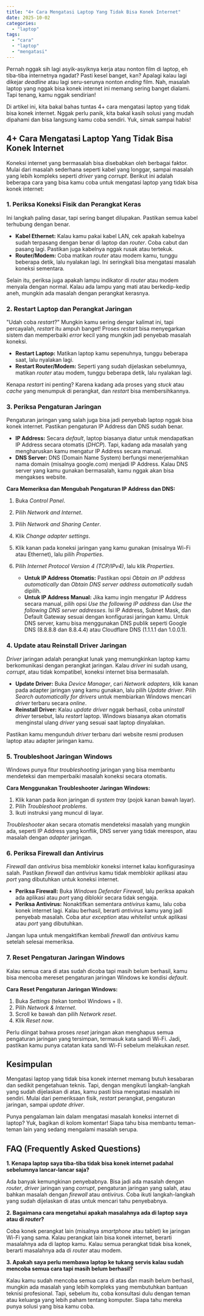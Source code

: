 ```yaml
---
title: "4+ Cara Mengatasi Laptop Yang Tidak Bisa Konek Internet"
date: 2025-10-02
categories: 
  - "laptop"
tags: 
  - "cara"
  - "laptop"
  - "mengatasi"
---
```


Pernah nggak sih lagi asyik-asyiknya kerja atau nonton film di laptop, eh tiba-tiba internetnya ngadat? Pasti kesel banget, kan? Apalagi kalau lagi dikejar _deadline_ atau lagi seru-serunya nonton _ending_ film. Nah, masalah laptop yang nggak bisa konek internet ini memang sering banget dialami. Tapi tenang, kamu nggak sendirian!

Di artikel ini, kita bakal bahas tuntas 4+ cara mengatasi laptop yang tidak bisa konek internet. Nggak perlu panik, kita bakal kasih solusi yang mudah dipahami dan bisa langsung kamu coba sendiri. Yuk, simak sampai habis!

## 4+ Cara Mengatasi Laptop Yang Tidak Bisa Konek Internet

Koneksi internet yang bermasalah bisa disebabkan oleh berbagai faktor. Mulai dari masalah sederhana seperti kabel yang longgar, sampai masalah yang lebih kompleks seperti _driver_ yang _corrupt_. Berikut ini adalah beberapa cara yang bisa kamu coba untuk mengatasi laptop yang tidak bisa konek internet:

### 1\. Periksa Koneksi Fisik dan Perangkat Keras

Ini langkah paling dasar, tapi sering banget dilupakan. Pastikan semua kabel terhubung dengan benar.

- **Kabel Ethernet:** Kalau kamu pakai kabel LAN, cek apakah kabelnya sudah terpasang dengan benar di laptop dan _router_. Coba cabut dan pasang lagi. Pastikan juga kabelnya nggak rusak atau tertekuk.
- **Router/Modem:** Coba matikan _router_ atau modem kamu, tunggu beberapa detik, lalu nyalakan lagi. Ini seringkali bisa mengatasi masalah koneksi sementara.

Selain itu, periksa juga apakah lampu indikator di _router_ atau modem menyala dengan normal. Kalau ada lampu yang mati atau berkedip-kedip aneh, mungkin ada masalah dengan perangkat kerasnya.

### 2\. Restart Laptop dan Perangkat Jaringan

"Udah coba _restart_?" Mungkin kamu sering dengar kalimat ini, tapi percayalah, _restart_ itu ampuh banget! Proses _restart_ bisa menyegarkan sistem dan memperbaiki _error_ kecil yang mungkin jadi penyebab masalah koneksi.

- **Restart Laptop:** Matikan laptop kamu sepenuhnya, tunggu beberapa saat, lalu nyalakan lagi.
- **Restart Router/Modem:** Seperti yang sudah dijelaskan sebelumnya, matikan _router_ atau modem, tunggu beberapa detik, lalu nyalakan lagi.

Kenapa _restart_ ini penting? Karena kadang ada proses yang _stuck_ atau _cache_ yang menumpuk di perangkat, dan _restart_ bisa membersihkannya.

### 3\. Periksa Pengaturan Jaringan

Pengaturan jaringan yang salah juga bisa jadi penyebab laptop nggak bisa konek internet. Pastikan pengaturan IP Address dan DNS sudah benar.

- **IP Address:** Secara _default_, laptop biasanya diatur untuk mendapatkan IP Address secara otomatis (_DHCP_). Tapi, kadang ada masalah yang mengharuskan kamu mengatur IP Address secara manual.
- **DNS Server:** DNS (Domain Name System) berfungsi menerjemahkan nama domain (misalnya google.com) menjadi IP Address. Kalau DNS server yang kamu gunakan bermasalah, kamu nggak akan bisa mengakses website.

**Cara Memeriksa dan Mengubah Pengaturan IP Address dan DNS:**

1. Buka _Control Panel_.
2. Pilih _Network and Internet_.
3. Pilih _Network and Sharing Center_.
4. Klik _Change adapter settings_.
5. Klik kanan pada koneksi jaringan yang kamu gunakan (misalnya Wi-Fi atau Ethernet), lalu pilih _Properties_.
6. Pilih _Internet Protocol Version 4 (TCP/IPv4)_, lalu klik _Properties_.
    
    - **Untuk IP Address Otomatis:** Pastikan opsi _Obtain an IP address automatically_ dan _Obtain DNS server address automatically_ sudah dipilih.
    - **Untuk IP Address Manual:** Jika kamu ingin mengatur IP Address secara manual, pilih opsi _Use the following IP address_ dan _Use the following DNS server addresses_. Isi IP Address, Subnet Mask, dan Default Gateway sesuai dengan konfigurasi jaringan kamu. Untuk DNS server, kamu bisa menggunakan DNS publik seperti Google DNS (8.8.8.8 dan 8.8.4.4) atau Cloudflare DNS (1.1.1.1 dan 1.0.0.1).

### 4\. Update atau Reinstall Driver Jaringan

_Driver_ jaringan adalah perangkat lunak yang memungkinkan laptop kamu berkomunikasi dengan perangkat jaringan. Kalau _driver_ ini sudah usang, _corrupt_, atau tidak kompatibel, koneksi internet bisa bermasalah.

- **Update Driver:** Buka _Device Manager_, cari _Network adapters_, klik kanan pada adapter jaringan yang kamu gunakan, lalu pilih _Update driver_. Pilih _Search automatically for drivers_ untuk membiarkan Windows mencari _driver_ terbaru secara _online_.
- **Reinstall Driver:** Kalau _update driver_ nggak berhasil, coba _uninstall_ _driver_ tersebut, lalu _restart_ laptop. Windows biasanya akan otomatis menginstal ulang _driver_ yang sesuai saat laptop dinyalakan.

Pastikan kamu mengunduh _driver_ terbaru dari website resmi produsen laptop atau adapter jaringan kamu.

### 5\. Troubleshoot Jaringan Windows

Windows punya fitur _troubleshooting_ jaringan yang bisa membantu mendeteksi dan memperbaiki masalah koneksi secara otomatis.

**Cara Menggunakan Troubleshooter Jaringan Windows:**

1. Klik kanan pada ikon jaringan di _system tray_ (pojok kanan bawah layar).
2. Pilih _Troubleshoot problems_.
3. Ikuti instruksi yang muncul di layar.

_Troubleshooter_ akan secara otomatis mendeteksi masalah yang mungkin ada, seperti IP Address yang konflik, DNS server yang tidak merespon, atau masalah dengan _adapter_ jaringan.

### 6\. Periksa Firewall dan Antivirus

_Firewall_ dan _antivirus_ bisa memblokir koneksi internet kalau konfigurasinya salah. Pastikan _firewall_ dan _antivirus_ kamu tidak memblokir aplikasi atau _port_ yang dibutuhkan untuk koneksi internet.

- **Periksa Firewall:** Buka _Windows Defender Firewall_, lalu periksa apakah ada aplikasi atau _port_ yang diblokir secara tidak sengaja.
- **Periksa Antivirus:** Nonaktifkan sementara _antivirus_ kamu, lalu coba konek internet lagi. Kalau berhasil, berarti _antivirus_ kamu yang jadi penyebab masalah. Coba atur _exception_ atau _whitelist_ untuk aplikasi atau _port_ yang dibutuhkan.

Jangan lupa untuk mengaktifkan kembali _firewall_ dan _antivirus_ kamu setelah selesai memeriksa.

### 7\. Reset Pengaturan Jaringan Windows

Kalau semua cara di atas sudah dicoba tapi masih belum berhasil, kamu bisa mencoba mereset pengaturan jaringan Windows ke kondisi _default_.

**Cara Reset Pengaturan Jaringan Windows:**

1. Buka _Settings_ (tekan tombol Windows + I).
2. Pilih _Network & Internet_.
3. Scroll ke bawah dan pilih _Network reset_.
4. Klik _Reset now_.

Perlu diingat bahwa proses _reset_ jaringan akan menghapus semua pengaturan jaringan yang tersimpan, termasuk kata sandi Wi-Fi. Jadi, pastikan kamu punya catatan kata sandi Wi-Fi sebelum melakukan _reset_.

## Kesimpulan

Mengatasi laptop yang tidak bisa konek internet memang butuh kesabaran dan sedikit pengetahuan teknis. Tapi, dengan mengikuti langkah-langkah yang sudah dijelaskan di atas, kamu pasti bisa mengatasi masalah ini sendiri. Mulai dari pemeriksaan fisik, _restart_ perangkat, pengaturan jaringan, sampai _update driver_.

Punya pengalaman lain dalam mengatasi masalah koneksi internet di laptop? Yuk, bagikan di kolom komentar! Siapa tahu bisa membantu teman-teman lain yang sedang mengalami masalah serupa.

## FAQ (Frequently Asked Questions)

**1\. Kenapa laptop saya tiba-tiba tidak bisa konek internet padahal sebelumnya lancar-lancar saja?**

Ada banyak kemungkinan penyebabnya. Bisa jadi ada masalah dengan _router_, _driver_ jaringan yang _corrupt_, pengaturan jaringan yang salah, atau bahkan masalah dengan _firewall_ atau _antivirus_. Coba ikuti langkah-langkah yang sudah dijelaskan di atas untuk mencari tahu penyebabnya.

**2\. Bagaimana cara mengetahui apakah masalahnya ada di laptop saya atau di _router_?**

Coba konek perangkat lain (misalnya _smartphone_ atau tablet) ke jaringan Wi-Fi yang sama. Kalau perangkat lain bisa konek internet, berarti masalahnya ada di laptop kamu. Kalau semua perangkat tidak bisa konek, berarti masalahnya ada di _router_ atau modem.

**3\. Apakah saya perlu membawa laptop ke tukang servis kalau sudah mencoba semua cara tapi masih belum berhasil?**

Kalau kamu sudah mencoba semua cara di atas dan masih belum berhasil, mungkin ada masalah yang lebih kompleks yang membutuhkan bantuan teknisi profesional. Tapi, sebelum itu, coba konsultasi dulu dengan teman atau keluarga yang lebih paham tentang komputer. Siapa tahu mereka punya solusi yang bisa kamu coba.
